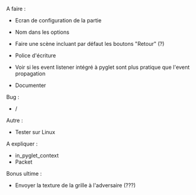 A faire :
- Ecran de configuration de la partie
- Nom dans les options

- Faire une scène incluant par défaut les boutons "Retour" (?)
- Police d'écriture

- Voir si les event listener intégré à pyglet sont plus pratique que l'event propagation
- Documenter

Bug : 
- /

Autre :
- Tester sur Linux


A expliquer : 
- in_pyglet_context
- Packet


Bonus ultime : 
- Envoyer la texture de la grille à l'adversaire (???)